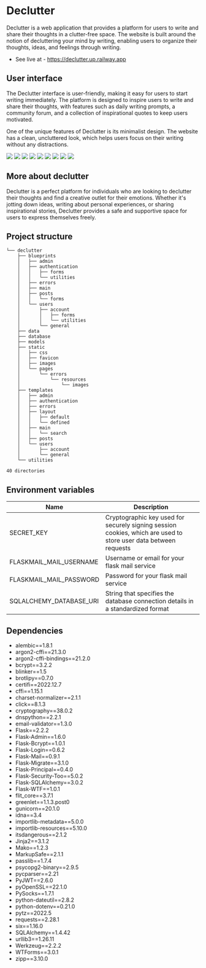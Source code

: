 # Declutter
Declutter is a web application that provides a platform for users to write and share their thoughts in a clutter-free space. The website is built around the notion of decluttering your mind by writing, enabling users to organize their thoughts, ideas, and feelings through writing.
* See live at - https://declutter.up.railway.app

## User interface
The Declutter interface is user-friendly, making it easy for users to start writing immediately. The platform is designed to inspire users to write and share their thoughts, with features such as daily writing prompts, a community forum, and a collection of inspirational quotes to keep users motivated.

One of the unique features of Declutter is its minimalist design. The website has a clean, uncluttered look, which helps users focus on their writing without any distractions.

![](previews/login.png)
![](previews/register.png)
![](previews/account_creation.png)
![](previews/home.png)
![](previews/search.png)
![](previews/write.png)
![](previews/account_information.png)
![](previews/profile.png)
![](previews/home_posts.png)

## More about declutter
Declutter is a perfect platform for individuals who are looking to declutter their thoughts and find a creative outlet for their emotions. Whether it's jotting down ideas, writing about personal experiences, or sharing inspirational stories, Declutter provides a safe and supportive space for users to express themselves freely.

## Project structure
```
└── declutter
    ├── blueprints
    │   ├── admin
    │   ├── authentication
    │   │   ├── forms
    │   │   └── utilities
    │   ├── errors
    │   ├── main
    │   ├── posts
    │   │   └── forms
    │   └── users
    │       ├── account
    │       │   ├── forms
    │       │   └── utilities
    │       └── general
    ├── data
    ├── database
    ├── models
    ├── static
    │   ├── css
    │   ├── favicon
    │   ├── images
    │   └── pages
    │       └── errors
    │           └── resources
    │               └── images
    ├── templates
    │   ├── admin
    │   ├── authentication
    │   ├── errors
    │   ├── layout
    │   │   ├── default
    │   │   └── defined
    │   ├── main
    │   │   └── search
    │   ├── posts
    │   └── users
    │       ├── account
    │       └── general
    └── utilities

40 directories
```

## Environment variables
| Name                    | Description                                                                                                     |
| ----------------------- | --------------------------------------------------------------------------------------------------------------- |
| SECRET_KEY              | Cryptographic key used for securely signing session cookies, which are used to store user data between requests |
| FLASKMAIL_MAIL_USERNAME | Username or email for your flask mail service                                                                   |
| FLASKMAIL_MAIL_PASSWORD | Password for your flask mail service                                                                            |
| SQLALCHEMY_DATABASE_URI | String that specifies the database connection details in a standardized format                                  |

## Dependencies
* alembic==1.8.1
* argon2-cffi==21.3.0
* argon2-cffi-bindings==21.2.0
* bcrypt==3.2.2
* blinker==1.5
* brotlipy==0.7.0
* certifi==2022.12.7
* cffi==1.15.1
* charset-normalizer==2.1.1
* click==8.1.3
* cryptography==38.0.2
* dnspython==2.2.1
* email-validator==1.3.0
* Flask==2.2.2
* Flask-Admin==1.6.0
* Flask-Bcrypt==1.0.1
* Flask-Login==0.6.2
* Flask-Mail==0.9.1
* Flask-Migrate==3.1.0
* Flask-Principal==0.4.0
* Flask-Security-Too==5.0.2
* Flask-SQLAlchemy==3.0.2
* Flask-WTF==1.0.1
* flit_core==3.7.1
* greenlet==1.1.3.post0
* gunicorn==20.1.0
* idna==3.4
* importlib-metadata==5.0.0
* importlib-resources==5.10.0
* itsdangerous==2.1.2
* Jinja2==3.1.2
* Mako==1.2.3
* MarkupSafe==2.1.1
* passlib==1.7.4
* psycopg2-binary==2.9.5
* pycparser==2.21
* PyJWT==2.6.0
* pyOpenSSL==22.1.0
* PySocks==1.7.1
* python-dateutil==2.8.2
* python-dotenv==0.21.0
* pytz==2022.5
* requests==2.28.1
* six==1.16.0
* SQLAlchemy==1.4.42
* urllib3==1.26.11
* Werkzeug==2.2.2
* WTForms==3.0.1
* zipp==3.10.0